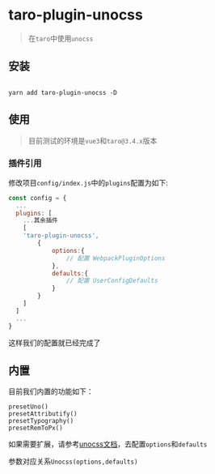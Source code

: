 # taro-plugin-unocss

> 在`taro`中使用`unocss`

## 安装

```shell

yarn add taro-plugin-unocss -D

```

## 使用

> 目前测试的环境是`vue3`和`taro@3.4.x`版本

### 插件引用

修改项目`config/index.js`中的`plugins`配置为如下:

```js
const config = {
  ...
  plugins: [
    ...其余插件
    [
    'taro-plugin-unocss',
        {
            options:{
                // 配置 WebpackPluginOptions
            },
            defaults:{
                // 配置 UserConfigDefaults
            }
        }
    ]
  ]
  ...
}

```

这样我们的配置就已经完成了

## 内置

目前我们内置的功能如下：

```
presetUno()
presetAttributify()
presetTypography()
presetRemToPx()
```


如果需要扩展，请参考[unocss文档](https://github.com/unocss/unocss/tree/main/packages/webpack)，去配置`options`和`defaults`

参数对应关系`Unocss(options,defaults)`
